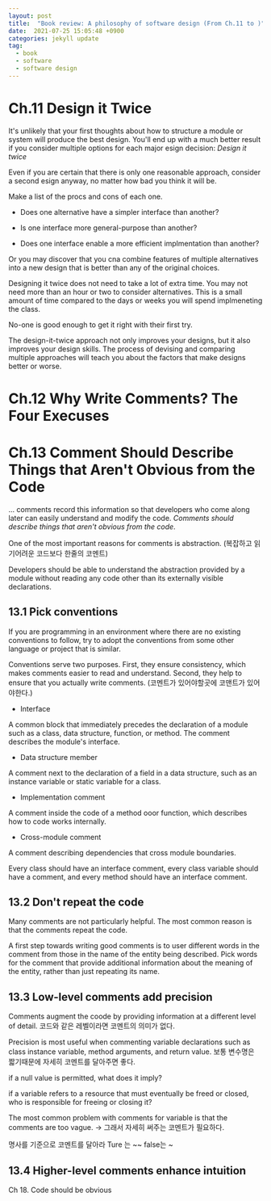 ```yaml
---
layout: post
title:  "Book review: A philosophy of software design (From Ch.11 to )"
date:  2021-07-25 15:05:48 +0900 
categories: jekyll update
tag:
  - book
  - software
  - software design
---
```


# Ch.11 Design it Twice

It's unlikely that your first thoughts about how to structure a module or system will produce the best design. You'll end up with a much better result if you consider multiple options for each major esign decision: *Design it twice*

Even if you are certain that there is only one reasonable approach, consider a second esign anyway, no matter how bad you think it will be.

Make a list of the procs and cons of each one.

* Does one alternative have a simpler interface than another?

* Is one interface more general-purpose than another?

* Does one interface enable a more efficient implmentation than another?

Or you may discover that you cna combine features of multiple alternatives into a new design that is better than any of the original choices.

Designing it twice does not need to take a lot of extra time. You may not need more than an hour or two to consider alternatives. This is a small amount of time compared to the days or weeks you will spend implmeneting the class.

No-one is good enough to get it right with their first try.

The design-it-twice approach not only improves your designs, but it also improves your design skills. The process of devising and comparing multiple approaches will teach you about the factors that make designs better or worse.

# Ch.12 Why Write Comments? The Four Execuses


# Ch.13 Comment Should Describe Things that Aren't Obvious from the Code

... comments record this information so that developers who come along later can easily understand and modify the code. _Comments should describe things that aren't obvious from the code_.

One of the most important reasons for comments is abstraction. (복잡하고 읽기어려운 코드보다 한줄의 코멘트)

Developers should be able to understand the abstraction provided by a module without reading any code other than its externally visible declarations.

## 13.1 Pick conventions

If you are programming in an environment where there are no existing conventions to follow, try to adopt the conventions from some other language or project that is similar.

Conventions serve two purposes. First, they ensure consistency, which makes comments easier to read and understand. Second, they help to ensure that you actually write comments. (코멘트가 있어야할곳에 코맨트가 있어야한다.)

* Interface

A common block that immediately precedes the declaration of a module such as a class, data structure, function, or method. The comment describes the module's interface.

* Data structure member

A comment next to the declaration of a field in a data structure, such as an instance variable or static variable for a class.

* Implementation comment

A comment inside the code of a method ooor function, which describes how to code works internally.

* Cross-module comment

A comment describing dependencies that cross module boundaries.

Every class should have an interface comment, every class variable should have a comment, and every method should have an interface comment.

## 13.2 Don't repeat the code

Many comments are not particularly helpful. The most common reason is that the comments repeat the code.

A first step towards writing good comments is to user different words in the comment from those in the name of the entity being described. Pick words for the comment that provide additional information about the meaning of the entity, rather than just repeating its name.

## 13.3 Low-level comments add precision

Comments augment the coode by providing information at a different level of detail.  코드와 같은 레벨이라면 코멘트의 의미가 없다.

Precision is most useful when commenting variable declarations such as class instance variable, method arguments, and return value. 보통 변수명은 짧기때문에 자세히 코멘트를 달아주면 좋다.

if a null value is permitted, what does it imply?

if a variable refers to a resource that must eventually be freed or closed, who is responsible for freeing or closing it?

The most common problem with comments for variable is that the comments are too vague. -> 그래서 자세히 써주는 코멘트가 필요하다.

명사를 기준으로 코멘트를 달아라 Ture 는 ~~ false는 ~ 

## 13.4 Higher-level comments enhance intuition

Ch 18. Code should be obvious
